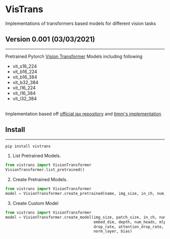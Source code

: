 # VisTrans
Implementations of transformers based models for different vision tasks

## Version 0.001 (03/03/2021)
-----------------------------
Pretrained Pytorch <a href="https://arxiv.org/abs/2010.11929">Vision Transformer</a> Models including following
<br>
* vit_s16_224
* vit_b16_224
* vit_b16_384
* vit_b32_384
* vit_l16_224
* vit_l16_384
* vit_l32_384
<br>
Implementation based off <a href=https://github.com/google-research/vision_transformer>official jax repository</a> and <a href="https://github.com/rwightman/pytorch-image-models/blob/master/timm/models/vision_transformer.py">timm's implementation</a><br>

## Install
---------------------
```Python
pip install vistrans
```
1) List Pretrained Models.
```Python
from vistrans import VisionTransformer
VisionTransformer.list_pretrained()
```
2) Create Pretrained Models.
```Python
from vistrans import VisionTransformer
model = VisionTransformer.create_pretrained(name, img_size, in_ch, num_classes)
```
3) Create Custom Model
```Python
from vistrans import VisionTransformer
model = VisionTransformer.create_model(img_size, patch_size, in_ch, num_classes,
                                       embed_dim, depth, num_heads, mlp_ratio,
                                       drop_rate, attention_drop_rate, hybrid,
                                       norm_layer, bias)
```
